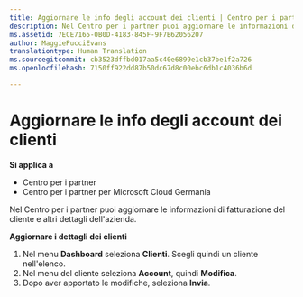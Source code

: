 ```yaml
---
title: Aggiornare le info degli account dei clienti | Centro per i partner
description: Nel Centro per i partner puoi aggiornare le informazioni di fatturazione del cliente e altri dettagli dell&quot;azienda.
ms.assetid: 7ECE7165-0B0D-4183-845F-9F7B62056207
author: MaggiePucciEvans
translationtype: Human Translation
ms.sourcegitcommit: cb3523dffbd017aa5c40e6899e1cb37be1f2a726
ms.openlocfilehash: 7150ff922dd87b50dc67d8c00ebc6db1c4036b6d

---
```


# Aggiornare le info degli account dei clienti

**Si applica a**

-  Centro per i partner
-  Centro per i partner per Microsoft Cloud Germania

Nel Centro per i partner puoi aggiornare le informazioni di fatturazione del cliente e altri dettagli dell'azienda.

**Aggiornare i dettagli dei clienti**

1.  Nel menu **Dashboard** seleziona **Clienti**. Scegli quindi un cliente nell'elenco.
2.  Nel menu del cliente seleziona **Account**, quindi **Modifica**.
3.  Dopo aver apportato le modifiche, seleziona **Invia**.

 

 






<!--HONumber=Jan17_HO2-->


